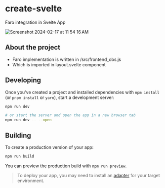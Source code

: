 # create-svelte

Faro integration in Svelte App

![Screenshot 2024-02-17 at 11 54 16 AM](https://github.com/AyanBhadury/faro-svelte-app/assets/17782121/176c1510-e4b8-43f5-bd1b-e8f5deda1764)

## About the project

- Faro implementation is written in /src/frontend_obs.js
- Which is imported in layout.svelte component


## Developing

Once you've created a project and installed dependencies with `npm install` (or `pnpm install` or `yarn`), start a development server:

```bash
npm run dev

# or start the server and open the app in a new browser tab
npm run dev -- --open
```

## Building

To create a production version of your app:

```bash
npm run build
```

You can preview the production build with `npm run preview`.

> To deploy your app, you may need to install an [adapter](https://kit.svelte.dev/docs/adapters) for your target environment.
